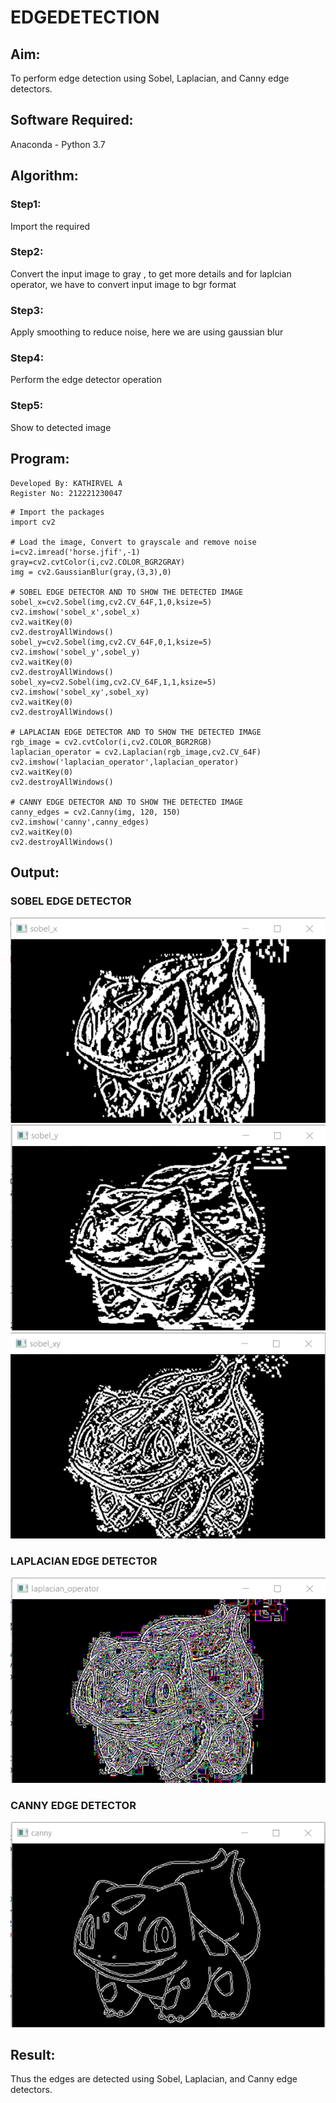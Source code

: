 # EDGEDETECTION

## Aim:
To perform edge detection using Sobel, Laplacian, and Canny edge detectors.

## Software Required:
Anaconda - Python 3.7

## Algorithm:
### Step1:
Import the required


### Step2:
Convert the input image to gray , to get more details and for laplcian operator, we have to convert input 
image to bgr format

### Step3:
Apply smoothing to reduce noise, here we are using gaussian blur

### Step4:
Perform the edge detector operation


### Step5:
Show to detected image

 
## Program:

```
Developed By: KATHIRVEL A
Register No: 212221230047
```
``` 
# Import the packages
import cv2

# Load the image, Convert to grayscale and remove noise
i=cv2.imread('horse.jfif',-1)
gray=cv2.cvtColor(i,cv2.COLOR_BGR2GRAY)
img = cv2.GaussianBlur(gray,(3,3),0)

# SOBEL EDGE DETECTOR AND TO SHOW THE DETECTED IMAGE
sobel_x=cv2.Sobel(img,cv2.CV_64F,1,0,ksize=5)
cv2.imshow('sobel_x',sobel_x)
cv2.waitKey(0)
cv2.destroyAllWindows()
sobel_y=cv2.Sobel(img,cv2.CV_64F,0,1,ksize=5)
cv2.imshow('sobel_y',sobel_y)
cv2.waitKey(0)
cv2.destroyAllWindows()
sobel_xy=cv2.Sobel(img,cv2.CV_64F,1,1,ksize=5)
cv2.imshow('sobel_xy',sobel_xy)
cv2.waitKey(0)
cv2.destroyAllWindows()

# LAPLACIAN EDGE DETECTOR AND TO SHOW THE DETECTED IMAGE
rgb_image = cv2.cvtColor(i,cv2.COLOR_BGR2RGB)
laplacian_operator = cv2.Laplacian(rgb_image,cv2.CV_64F)
cv2.imshow('laplacian_operator',laplacian_operator)
cv2.waitKey(0)
cv2.destroyAllWindows()

# CANNY EDGE DETECTOR AND TO SHOW THE DETECTED IMAGE
canny_edges = cv2.Canny(img, 120, 150)
cv2.imshow('canny',canny_edges)
cv2.waitKey(0)
cv2.destroyAllWindows()
```
## Output:
### SOBEL EDGE DETECTOR
![output](sobel1.png)
![output](y.png)
![output](z.png)

### LAPLACIAN EDGE DETECTOR
![output](lap.png)

### CANNY EDGE DETECTOR
![output](canny.png)


## Result:
Thus the edges are detected using Sobel, Laplacian, and Canny edge detectors.
